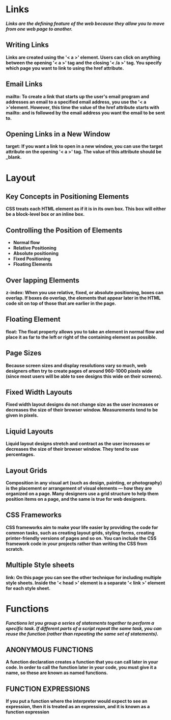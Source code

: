 # Links
***Links are the defining feature of the web because they allow you to move from one web page to another.***

## Writing Links
**Links are created using the '< a >' element. Users can click on anything between the opening '< a >' tag and the closing '< /a >' tag. You specify which page you want to link to using the href attribute.**

## Email Links
**mailto: To create a link that starts up the user's email program and addresses an email to a specified email address, you use the   '< a >'element. However, this time the value of the href attribute starts with mailto: and is followed by the email address you want the email to be sent to.**

## Opening Links in a New Window
**target: If you want a link to open in a new window, you can use the target attribute on the opening '< a >' tag. The value of this attribute should be _blank.**

# Layout

## Key Concepts in Positioning Elements
**CSS treats each HTML element as if it is in its own box. This box will either be a block-level box or an inline box.**

## Controlling the Position of Elements
- **Normal flow**
- **Relative Positioning**
- **Absolute positioning**
- **Fixed Positioning**
- **Floating Elements**

## Over lapping Elements
**z-index: When you use relative, fixed, or absolute positioning, boxes can overlap. If boxes do overlap, the elements that appear later in the HTML code sit on top of those that are earlier in the page.**

## Floating Element
**float: The float property allows you to take an element in normal flow and place it as far to the left or right of the containing element as possible.**

## Page Sizes
**Because screen sizes and display resolutions vary so much, web designers often try to create pages of around 960-1000 pixels wide (since most users will be able to see designs this wide on their screens).**

## Fixed Width Layouts
**Fixed width layout designs do not change size as the user increases or decreases the size of their browser window. Measurements tend to be given in pixels.**

## Liquid Layouts
**Liquid layout designs stretch and contract as the user increases or decreases the size of their browser window. They tend to use percentages.**

## Layout Grids
**Composition in any visual art (such as design, painting, or photography) is the placement or arrangement of visual elements — how they are organized on a page. Many designers use a grid structure to help them position items on a page, and the same is true for web designers.**

## CSS Frameworks
**CSS frameworks aim to make your life easier by providing the code for common tasks, such as creating layout grids, styling forms, creating printer-friendly versions of pages and so on. You can include the CSS framework code in your projects rather than writing the CSS from scratch.**

## Multiple Style sheets
**link: On this page you can see the other technique for including multiple style sheets. Inside the '< head >' element is a separate '< link >' element for each style sheet.**

# Functions
***Functions let you group a series of statements together to perform a specific task. If different parts of a script repeat the same task, you can reuse the function (rather than repeating the same set of statements).***

## ANONYMOUS FUNCTIONS
**A function declaration creates a function that you can call later in your code. In order to call the function later in your code, you must give it a name, so these are known as named functions.**

## FUNCTION EXPRESSIONS 
**If you put a function where the interpreter would expect to see an expression, then it is treated as an expression, and it is known as a function expression**